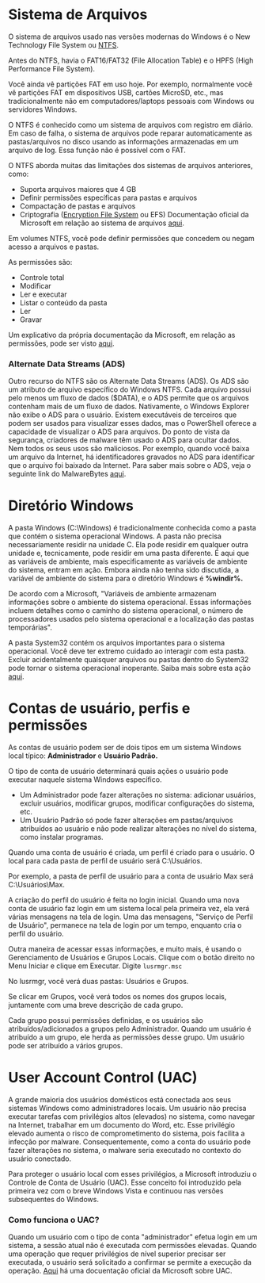 # Sistema de Arquivos
O sistema de arquivos usado nas versões modernas do Windows é o New Technology File System ou [NTFS](https://learn.microsoft.com/en-us/windows-server/storage/file-server/ntfs-overview).

Antes do NTFS, havia o FAT16/FAT32 (File Allocation Table) e o HPFS (High Performance File System).

Você ainda vê partições FAT em uso hoje. Por exemplo, normalmente você vê partições FAT em dispositivos USB, cartões MicroSD, etc., mas tradicionalmente não em computadores/laptops pessoais com Windows ou servidores Windows.

O NTFS é conhecido como um sistema de arquivos com registro em diário. Em caso de falha, o sistema de arquivos pode reparar automaticamente as pastas/arquivos no disco usando as informações armazenadas em um arquivo de log. Essa função não é possível com o FAT.

O NTFS aborda muitas das limitações dos sistemas de arquivos anteriores, como:

* Suporta arquivos maiores que 4 GB
* Definir permissões específicas para pastas e arquivos
* Compactação de pastas e arquivos
* Criptografia ([Encryption File System](https://learn.microsoft.com/en-us/windows/win32/fileio/file-encryption) ou EFS)
Documentação oficial da Microsoft em relação ao sistema de arquivos [aqui](https://learn.microsoft.com/en-us/troubleshoot/windows-client/backup-and-storage/fat-hpfs-and-ntfs-file-systems).

Em volumes NTFS, você pode definir permissões que concedem ou negam acesso a arquivos e pastas.

As permissões são:

* Controle total
* Modificar
* Ler e executar
* Listar o conteúdo da pasta
* Ler
* Gravar

Um explicativo da própria documentação da Microsoft, em relação as permissões, pode ser visto [aqui](https://learn.microsoft.com/en-us/previous-versions/windows/it-pro/windows-2000-server/bb727008(v=technet.10)?redirectedfrom=MSDN).

### Alternate Data Streams (ADS)
Outro recurso do NTFS são os Alternate Data Streams  (ADS).
Os ADS são um atributo de arquivo específico do Windows NTFS.
Cada arquivo possui pelo menos um fluxo de dados ($DATA), e o ADS permite que os arquivos contenham mais de um fluxo de dados. Nativamente, o Windows Explorer não exibe o ADS para o usuário. Existem executáveis de terceiros que podem ser usados para visualizar esses dados, mas o PowerShell oferece a capacidade de visualizar o ADS para arquivos.
Do ponto de vista da segurança, criadores de malware têm usado o ADS para ocultar dados.
Nem todos os seus usos são maliciosos. Por exemplo, quando você baixa um arquivo da Internet, há identificadores gravados no ADS para identificar que o arquivo foi baixado da Internet.
Para saber mais sobre o ADS, veja o seguinte link do MalwareBytes [aqui](https://www.malwarebytes.com/blog/101/2015/07/introduction-to-alternate-data-streams).

# Diretório Windows
A pasta Windows (C:\Windows) é tradicionalmente conhecida como a pasta que contém o sistema operacional Windows.
A pasta não precisa necessariamente residir na unidade C. Ela pode residir em qualquer outra unidade e, tecnicamente, pode residir em uma pasta diferente.
É aqui que as variáveis de ambiente, mais especificamente as variáveis de ambiente do sistema, entram em ação. Embora ainda não tenha sido discutida, a variável de ambiente do sistema para o diretório Windows é **%windir%.**

De acordo com a Microsoft, "Variáveis de ambiente armazenam informações sobre o ambiente do sistema operacional. Essas informações incluem detalhes como o caminho do sistema operacional, o número de processadores usados pelo sistema operacional e a localização das pastas temporárias".

A pasta System32 contém os arquivos importantes para o sistema operacional.
Você deve ter extremo cuidado ao interagir com esta pasta. Excluir acidentalmente quaisquer arquivos ou pastas dentro do System32 pode tornar o sistema operacional inoperante. Saiba mais sobre esta ação [aqui](https://www.howtogeek.com/346997/what-is-the-system32-directory-and-why-you-shouldnt-delete-it/).

# Contas de usuário, perfis e permissões
As contas de usuário podem ser de dois tipos em um sistema Windows local típico: **Administrador** e **Usuário Padrão.**

O tipo de conta de usuário determinará quais ações o usuário pode executar naquele sistema Windows específico.

* Um Administrador pode fazer alterações no sistema: adicionar usuários, excluir usuários, modificar grupos, modificar configurações do sistema, etc.
* Um Usuário Padrão só pode fazer alterações em pastas/arquivos atribuídos ao usuário e não pode realizar alterações no nível do sistema, como instalar programas.

Quando uma conta de usuário é criada, um perfil é criado para o usuário. O local para cada pasta de perfil de usuário será C:\Usuários.

Por exemplo, a pasta de perfil de usuário para a conta de usuário Max será C:\Usuários\Max.

A criação do perfil do usuário é feita no login inicial. Quando uma nova conta de usuário faz login em um sistema local pela primeira vez, ela verá várias mensagens na tela de login. Uma das mensagens, "Serviço de Perfil de Usuário", permanece na tela de login por um tempo, enquanto cria o perfil do usuário.

Outra maneira de acessar essas informações, e muito mais, é usando o Gerenciamento de Usuários e Grupos Locais.
Clique com o botão direito no Menu Iniciar e clique em Executar. Digite ```lusrmgr.msc```

No lusrmgr, você verá duas pastas: Usuários e Grupos.

Se clicar em Grupos, você verá todos os nomes dos grupos locais, juntamente com uma breve descrição de cada grupo.

Cada grupo possui permissões definidas, e os usuários são atribuídos/adicionados a grupos pelo Administrador. Quando um usuário é atribuído a um grupo, ele herda as permissões desse grupo. Um usuário pode ser atribuído a vários grupos.

# User Account Control (UAC)
A grande maioria dos usuários domésticos está conectada aos seus sistemas Windows como administradores locais.
Um usuário não precisa executar tarefas com privilégios altos (elevados) no sistema, como navegar na Internet, trabalhar em um documento do Word, etc. Esse privilégio elevado aumenta o risco de comprometimento do sistema, pois facilita a infecção por malware. Consequentemente, como a conta do usuário pode fazer alterações no sistema, o malware seria executado no contexto do usuário conectado.

Para proteger o usuário local com esses privilégios, a Microsoft introduziu o Controle de Conta de Usuário (UAC). Esse conceito foi introduzido pela primeira vez com o breve Windows Vista e continuou nas versões subsequentes do Windows.

### Como funciona o UAC?
Quando um usuário com o tipo de conta "administrador" efetua login em um sistema, a sessão atual não é executada com permissões elevadas. Quando uma operação que requer privilégios de nível superior precisar ser executada, o usuário será solicitado a confirmar se permite a execução da operação.
[Aqui](https://learn.microsoft.com/en-us/windows/security/application-security/application-control/user-account-control/how-it-works) há uma docuentação oficial da Microsoft sobre UAC.
